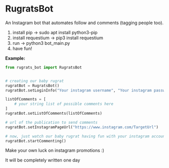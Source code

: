 # RugratsBot


An Instagram bot that automates follow and comments (tagging people too).

1. install pip -> sudo apt install python3-pip
2. install requestium -> pip3 install requestium
3. run -> python3 bot_main.py
4. have fun!

**Example:**

```python
from rugrats_bot import RugratsBot


# creating our baby rugrat
rugratBot = RugratsBot()
rugratBot.setLoginInfo("Your instagram username", "Your instagram password")

listOfComments = [
    # your string list of possible comments here
]
rugratBot.setListOfComments(listOfComments)

# url of the publication to send comments
rugratBot.setInstagramPageUrl("https://www.instagram.com/TargetUrl")

# now, just watch our baby rugrat having fun with your instagram account
rugratBot.startCommenting()
```


Make your own luck on instagram promotions :)



It will be completely written one day
